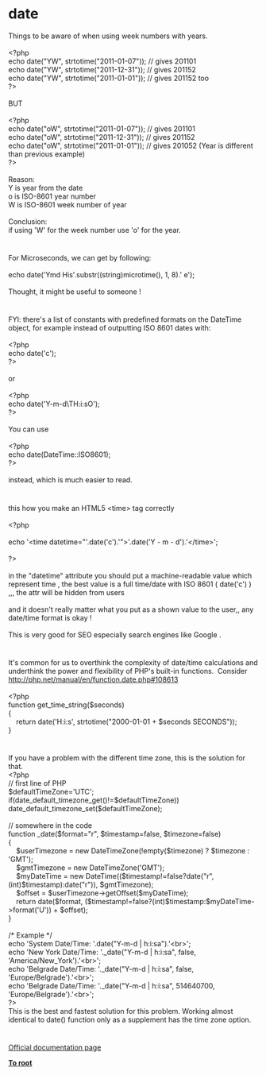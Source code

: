 # date




<div class="phpcode"><span class="html">
Things to be aware of when using week numbers with years.<br><br><span class="default">&lt;?php<br></span><span class="keyword">echo </span><span class="default">date</span><span class="keyword">(</span><span class="string">&quot;YW&quot;</span><span class="keyword">, </span><span class="default">strtotime</span><span class="keyword">(</span><span class="string">&quot;2011-01-07&quot;</span><span class="keyword">)); </span><span class="comment">// gives 201101<br></span><span class="keyword">echo </span><span class="default">date</span><span class="keyword">(</span><span class="string">&quot;YW&quot;</span><span class="keyword">, </span><span class="default">strtotime</span><span class="keyword">(</span><span class="string">&quot;2011-12-31&quot;</span><span class="keyword">)); </span><span class="comment">// gives 201152<br></span><span class="keyword">echo </span><span class="default">date</span><span class="keyword">(</span><span class="string">&quot;YW&quot;</span><span class="keyword">, </span><span class="default">strtotime</span><span class="keyword">(</span><span class="string">&quot;2011-01-01&quot;</span><span class="keyword">)); </span><span class="comment">// gives 201152 too<br></span><span class="default">?&gt;<br></span><br>BUT<br><br><span class="default">&lt;?php<br></span><span class="keyword">echo </span><span class="default">date</span><span class="keyword">(</span><span class="string">&quot;oW&quot;</span><span class="keyword">, </span><span class="default">strtotime</span><span class="keyword">(</span><span class="string">&quot;2011-01-07&quot;</span><span class="keyword">)); </span><span class="comment">// gives 201101<br></span><span class="keyword">echo </span><span class="default">date</span><span class="keyword">(</span><span class="string">&quot;oW&quot;</span><span class="keyword">, </span><span class="default">strtotime</span><span class="keyword">(</span><span class="string">&quot;2011-12-31&quot;</span><span class="keyword">)); </span><span class="comment">// gives 201152<br></span><span class="keyword">echo </span><span class="default">date</span><span class="keyword">(</span><span class="string">&quot;oW&quot;</span><span class="keyword">, </span><span class="default">strtotime</span><span class="keyword">(</span><span class="string">&quot;2011-01-01&quot;</span><span class="keyword">)); </span><span class="comment">// gives 201052 (Year is different than previous example)<br></span><span class="default">?&gt;<br></span><br>Reason:<br>Y is year from the date<br>o is ISO-8601 year number<br>W is ISO-8601 week number of year<br><br>Conclusion:<br>if using &apos;W&apos; for the week number use &apos;o&apos; for the year.</span>
</div>
  

#


<div class="phpcode"><span class="html">
For Microseconds, we can get by following:<br><br>echo date(&apos;Ymd His&apos;.substr((string)microtime(), 1, 8).&apos; e&apos;);<br><br>Thought, it might be useful to someone !</span>
</div>
  

#


<div class="phpcode"><span class="html">
FYI: there&apos;s a list of constants with predefined formats on the DateTime object, for example instead of outputting ISO 8601 dates with:<br><br><span class="default">&lt;?php<br></span><span class="keyword">echo </span><span class="default">date</span><span class="keyword">(</span><span class="string">&apos;c&apos;</span><span class="keyword">);<br></span><span class="default">?&gt;<br></span><br>or<br><br><span class="default">&lt;?php<br></span><span class="keyword">echo </span><span class="default">date</span><span class="keyword">(</span><span class="string">&apos;Y-m-d\TH:i:sO&apos;</span><span class="keyword">);<br></span><span class="default">?&gt;<br></span><br>You can use<br><br><span class="default">&lt;?php<br></span><span class="keyword">echo </span><span class="default">date</span><span class="keyword">(</span><span class="default">DateTime</span><span class="keyword">::</span><span class="default">ISO8601</span><span class="keyword">);<br></span><span class="default">?&gt;<br></span><br>instead, which is much easier to read.</span>
</div>
  

#


<div class="phpcode"><span class="html">
this how you make an HTML5 &lt;time&gt; tag correctly<br><br><span class="default">&lt;?php<br><br></span><span class="keyword">echo </span><span class="string">&apos;&lt;time datetime=&quot;&apos;</span><span class="keyword">.</span><span class="default">date</span><span class="keyword">(</span><span class="string">&apos;c&apos;</span><span class="keyword">).</span><span class="string">&apos;&quot;&gt;&apos;</span><span class="keyword">.</span><span class="default">date</span><span class="keyword">(</span><span class="string">&apos;Y - m - d&apos;</span><span class="keyword">).</span><span class="string">&apos;&lt;/time&gt;&apos;</span><span class="keyword">;<br><br></span><span class="default">?&gt;<br></span><br>in the &quot;datetime&quot; attribute you should put a machine-readable value which represent time , the best value is a full time/date with ISO 8601 ( date(&apos;c&apos;) ) ,,, the attr will be hidden from users<br><br>and it doesn&apos;t really matter what you put as a shown value to the user,, any date/time format is okay !<br><br>This is very good for SEO especially search engines like Google .</span>
</div>
  

#


<div class="phpcode"><span class="html">
It&apos;s common for us to overthink the complexity of date/time calculations and underthink the power and flexibility of PHP&apos;s built-in functions.&#xA0; Consider <a href="http://php.net/manual/en/function.date.php#108613" rel="nofollow" target="_blank">http://php.net/manual/en/function.date.php#108613</a><br><br><span class="default">&lt;?php<br></span><span class="keyword">function </span><span class="default">get_time_string</span><span class="keyword">(</span><span class="default">$seconds</span><span class="keyword">)<br>{<br>&#xA0; &#xA0; return </span><span class="default">date</span><span class="keyword">(</span><span class="string">&apos;H:i:s&apos;</span><span class="keyword">, </span><span class="default">strtotime</span><span class="keyword">(</span><span class="string">&quot;2000-01-01 + </span><span class="default">$seconds</span><span class="string"> SECONDS&quot;</span><span class="keyword">));<br>}</span>
</span>
</div>
  

#


<div class="phpcode"><span class="html">
If you have a problem with the different time zone, this is the solution for that.<br><span class="default">&lt;?php<br></span><span class="comment">// first line of PHP<br></span><span class="default">$defaultTimeZone</span><span class="keyword">=</span><span class="string">&apos;UTC&apos;</span><span class="keyword">;<br>if(</span><span class="default">date_default_timezone_get</span><span class="keyword">()!=</span><span class="default">$defaultTimeZone</span><span class="keyword">)) </span><span class="default">date_default_timezone_set</span><span class="keyword">(</span><span class="default">$defaultTimeZone</span><span class="keyword">);<br><br></span><span class="comment">// somewhere in the code<br></span><span class="keyword">function </span><span class="default">_date</span><span class="keyword">(</span><span class="default">$format</span><span class="keyword">=</span><span class="string">&quot;r&quot;</span><span class="keyword">, </span><span class="default">$timestamp</span><span class="keyword">=</span><span class="default">false</span><span class="keyword">, </span><span class="default">$timezone</span><span class="keyword">=</span><span class="default">false</span><span class="keyword">)<br>{<br>&#xA0; &#xA0; </span><span class="default">$userTimezone </span><span class="keyword">= new </span><span class="default">DateTimeZone</span><span class="keyword">(!empty(</span><span class="default">$timezone</span><span class="keyword">) ? </span><span class="default">$timezone </span><span class="keyword">: </span><span class="string">&apos;GMT&apos;</span><span class="keyword">);<br>&#xA0; &#xA0; </span><span class="default">$gmtTimezone </span><span class="keyword">= new </span><span class="default">DateTimeZone</span><span class="keyword">(</span><span class="string">&apos;GMT&apos;</span><span class="keyword">);<br>&#xA0; &#xA0; </span><span class="default">$myDateTime </span><span class="keyword">= new </span><span class="default">DateTime</span><span class="keyword">((</span><span class="default">$timestamp</span><span class="keyword">!=</span><span class="default">false</span><span class="keyword">?</span><span class="default">date</span><span class="keyword">(</span><span class="string">&quot;r&quot;</span><span class="keyword">,(int)</span><span class="default">$timestamp</span><span class="keyword">):</span><span class="default">date</span><span class="keyword">(</span><span class="string">&quot;r&quot;</span><span class="keyword">)), </span><span class="default">$gmtTimezone</span><span class="keyword">);<br>&#xA0; &#xA0; </span><span class="default">$offset </span><span class="keyword">= </span><span class="default">$userTimezone</span><span class="keyword">-&gt;</span><span class="default">getOffset</span><span class="keyword">(</span><span class="default">$myDateTime</span><span class="keyword">);<br>&#xA0; &#xA0; return </span><span class="default">date</span><span class="keyword">(</span><span class="default">$format</span><span class="keyword">, (</span><span class="default">$timestamp</span><span class="keyword">!=</span><span class="default">false</span><span class="keyword">?(int)</span><span class="default">$timestamp</span><span class="keyword">:</span><span class="default">$myDateTime</span><span class="keyword">-&gt;</span><span class="default">format</span><span class="keyword">(</span><span class="string">&apos;U&apos;</span><span class="keyword">)) + </span><span class="default">$offset</span><span class="keyword">);<br>}<br><br></span><span class="comment">/* Example */<br></span><span class="keyword">echo </span><span class="string">&apos;System Date/Time: &apos;</span><span class="keyword">.</span><span class="default">date</span><span class="keyword">(</span><span class="string">&quot;Y-m-d | h:i:sa&quot;</span><span class="keyword">).</span><span class="string">&apos;&lt;br&gt;&apos;</span><span class="keyword">;<br>echo </span><span class="string">&apos;New York Date/Time: &apos;</span><span class="keyword">.</span><span class="default">_date</span><span class="keyword">(</span><span class="string">&quot;Y-m-d | h:i:sa&quot;</span><span class="keyword">, </span><span class="default">false</span><span class="keyword">, </span><span class="string">&apos;America/New_York&apos;</span><span class="keyword">).</span><span class="string">&apos;&lt;br&gt;&apos;</span><span class="keyword">;<br>echo </span><span class="string">&apos;Belgrade Date/Time: &apos;</span><span class="keyword">.</span><span class="default">_date</span><span class="keyword">(</span><span class="string">&quot;Y-m-d | h:i:sa&quot;</span><span class="keyword">, </span><span class="default">false</span><span class="keyword">, </span><span class="string">&apos;Europe/Belgrade&apos;</span><span class="keyword">).</span><span class="string">&apos;&lt;br&gt;&apos;</span><span class="keyword">;<br>echo </span><span class="string">&apos;Belgrade Date/Time: &apos;</span><span class="keyword">.</span><span class="default">_date</span><span class="keyword">(</span><span class="string">&quot;Y-m-d | h:i:sa&quot;</span><span class="keyword">, </span><span class="default">514640700</span><span class="keyword">, </span><span class="string">&apos;Europe/Belgrade&apos;</span><span class="keyword">).</span><span class="string">&apos;&lt;br&gt;&apos;</span><span class="keyword">;<br></span><span class="default">?&gt;<br></span>This is the best and fastest solution for this problem. Working almost identical to date() function only as a supplement has the time zone option.</span>
</div>
  

#

[Official documentation page](https://www.php.net/manual/en/function.date.php)

**[To root](/README.md)**